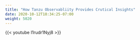 ```yaml
---
title: "How Tanzu Observabliity Provides Crutical Insights"
date: 2020-10-12T18:34:25-07:00
weight: 5020
---
```

{{< youtube  I1rudr1Nyj8  >}}
